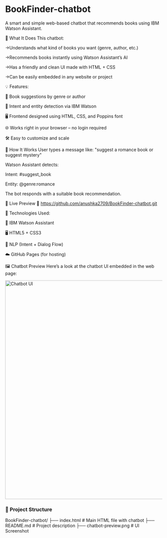 # BookFinder-chatbot
A smart and simple web-based chatbot that recommends books using IBM Watson Assistant.

🧠 What It Does
This chatbot:

->Understands what kind of books you want (genre, author, etc.)

->Recommends books instantly using Watson Assistant’s AI

->Has a friendly and clean UI made with HTML + CSS

->Can be easily embedded in any website or project

💡 Features:

📖 Book suggestions by genre or author

💬 Intent and entity detection via IBM Watson

🖥️ Frontend designed using HTML, CSS, and Poppins font

🌐 Works right in your browser – no login required

🛠️ Easy to customize and scale

🧪 How It Works
User types a message like:
"suggest a romance book or suggest mystery"

Watson Assistant detects:

Intent: #suggest_book

Entity: @genre:romance

The bot responds with a suitable book recommendation.

🚀 Live Preview
🔗  https://github.com/anushka2709/BookFinder-chatbot.git



🧰 Technologies Used:

💬 IBM Watson Assistant

🖥️ HTML5 + CSS3

🧠 NLP (Intent + Dialog Flow)

☁️ GitHub Pages (for hosting)

🖼️ Chatbot Preview
Here’s a look at the chatbot UI embedded in the web page:

<img src="https://github.com/anushka2709/BookFinder-chatbot/blob/main/chatbot-ui.png" alt="Chatbot UI" width="700"/>

### 📁 Project Structure

BookFinder-chatbot/
├── index.html         # Main HTML file with chatbot
├── README.md          # Project description
├── chatbot-preview.png # UI Screenshot


